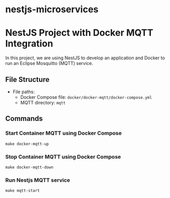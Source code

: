 # nestjs-microservices
# NestJS Project with Docker MQTT Integration

In this project, we are using NestJS to develop an application and Docker to run an Eclipse Mosquitto (MQTT) service.

## File Structure

- File paths:
  - Docker Compose file: `docker/docker-mqtt/docker-compose.yml`
  - MQTT directory: `mqtt`

## Commands

### Start Container MQTT using Docker Compose

```make
make docker-mqtt-up
```
### Stop Container MQTT using Docker Compose

```make
make docker-mqtt-down
```
### Run Nestjs MQTT service

```make
make mqtt-start
```

